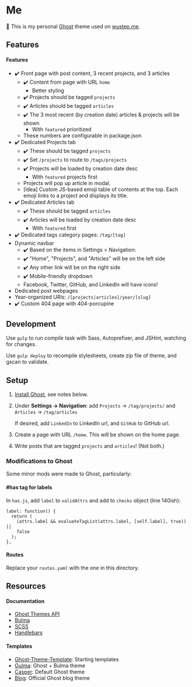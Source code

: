 # Me

👻 This is my personal [Ghost](https://ghost.org) theme used on [wustep.me](https://wustep.me).

## Features

#### Features

- ✔️ Front page with post content, 3 recent projects, and 3 articles
  - ✔️ Content from page with URL `home`
    - Better styling
  - ✔️ Projects should be tagged `projects`
  - ✔️ Articles should be tagged `articles`
  - ✔️ The 3 most recent (by creation date) articles & projects will be shown
    - With `featured` prioritized
  - These numbers are configurable in package.json
- ✔️ Dedicated Projects tab
  - ✔️ These should be tagged `projects`
  - ✔️ Set `/projects` to route to `/tags/projects`
  - ✔️ Projects will be loaded by creation date desc
    - With `featured` projects first
  - Projects will pop up article in modal.
  - [Idea] Custom JS-based emoji table of contents at the top. Each emoji links to a project and displays its title.
- ✔️ Dedicated Articles tab
  - ✔️ These should be tagged `articles`
  - ✔️ Articles will be loaded by creation date desc
    - With `featured` first
- ✔️ Dedicated tags category pages: `/tag/[tag]`
- Dynamic navbar
  - ✔️ Based on the items in Settings > Navigation:
  - ✔️ "Home", "Projects", and "Articles" will be on the left side
  - ✔️ Any other link will be on the right side
  - ✔️ Mobile-friendly dropdown
  - Facebook, Twitter, GitHub, and LinkedIn will have icons!
- Dedicated post webpages
- Year-organized URIs: `/[projects|articles]/year/[slug]`
- ✔️ Custom 404 page with 404-porcupine

## Development

Use `gulp` to run compile task with Sass, Autoprefixer, and JSHint, watching for changes.

Use `gulp deploy` to recompile stylesheets, create zip file of theme, and gscan to validate.

## Setup

1. [Install Ghost](https://docs.ghost.org/setup/), see notes below.
2. Under **Settings -> Navigation**: add `Projects` -> `/tag/projects/` and `Articles` -> `/tag/articles`

   If desired, add `LinkedIn` to LinkedIn url, and `GitHub` to GitHub url.

3. Create a page with URL `/home`. This will be shown on the home page.
4. Write posts that are tagged `projects` and `articles`! (Not both.)

### Modifications to Ghost

Some minor mods were made to Ghost, particularly:

#### \#has tag for labels

In `has.js`, add `label` to `validAttrs` and add to `checks` object (line 140ish):

```
label: function() {
  return (
    (attrs.label && evaluateTagList(attrs.label, [self.label], true)) ||
    false
  );
},
```

#### Routes

Replace your `routes.yaml` with the one in this directory.

## Resources

#### Documentation

- [Ghost Themes API](https://docs.ghost.org/api/handlebars-themes/)
- [Bulma](https://bulma.io/)
- [SCSS](https://sass-lang.com/guide)
- [Handlebars](https://handlebarsjs.com/)

#### Templates

- [Ghost-Theme-Template](https://github.com/thoughtbot/ghost-theme-template): Starting templates
- [Gulma](https://github.com/simply-fiete/Gulma): Ghost + Bulma theme
- [Casper](https://github.com/TryGhost/Casper): Default Ghost theme
- [Blog](https://github.com/TryGhost/Blog): Official Ghost blog theme
